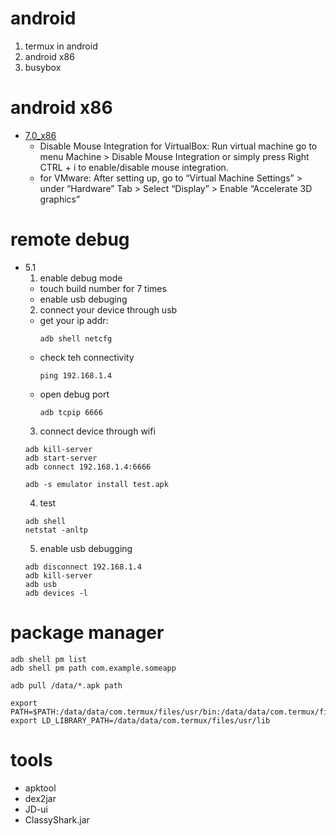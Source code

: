 # android 
  1. termux in android 
  2. android x86
  3. busybox

# android x86 
  * [7.0_x86](http://www.osboxes.org/android-x86/#android-x86-7_0-vmware) 
    * Disable Mouse Integration for VirtualBox: 
       Run virtual machine go to menu Machine > Disable Mouse Integration or simply press Right CTRL + i to enable/disable mouse integration.
    * for VMware:
       After setting up, go to “Virtual Machine Settings” > under “Hardware” Tab > Select “Display” > Enable “Accelerate 3D graphics”

# remote debug
  * 5.1 
    1. enable debug mode 
      * touch build number for 7 times
      * enable usb debuging
    2. connect your device through usb
      * get your ip addr:
        ```
        adb shell netcfg
        ```
      * check teh connectivity
        ```
        ping 192.168.1.4
        ```
      * open debug port 
        ```
        adb tcpip 6666
        ```
    3. connect device through wifi
      ```
      adb kill-server
      adb start-server
      adb connect 192.168.1.4:6666

      adb -s emulator install test.apk
      ```
    4. test 
      ```
      adb shell
      netstat -anltp
      ```
    5. enable usb debugging
      ```
      adb disconnect 192.168.1.4
      adb kill-server
      adb usb
      adb devices -l
      ```

# package manager
  ```
  adb shell pm list
  adb shell pm path com.example.someapp

  adb pull /data/*.apk path

  export PATH=$PATH:/data/data/com.termux/files/usr/bin:/data/data/com.termux/files/usr/bin/applets
  export LD_LIBRARY_PATH=/data/data/com.termux/files/usr/lib
  ```

# tools
  - apktool
  - dex2jar
  - JD-ui
  - ClassyShark.jar